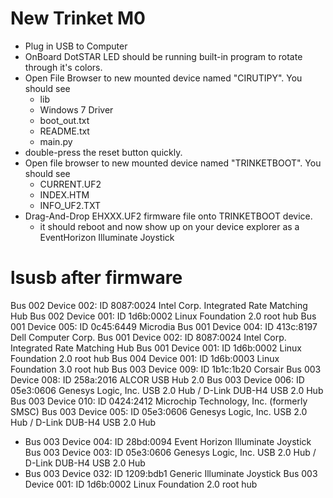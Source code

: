 

# New Trinket M0
- Plug in USB to Computer
- OnBoard DotSTAR LED should be running built-in program to rotate through it's colors.
- Open File Browser to new mounted device named "CIRUTIPY".  You should see
    - lib
    - Windows 7 Driver
    - boot_out.txt
    - README.txt
    - main.py
- double-press the reset button quickly. 
- Open file browser to new mounted device named "TRINKETBOOT". You should see
    - CURRENT.UF2
    - INDEX.HTM
    - INFO_UF2.TXT
- Drag-And-Drop EHXXX.UF2 firmware file onto TRINKETBOOT device.
    - it should reboot and now show up on your device explorer as a EventHorizon Illuminate Joystick




# lsusb after firmware
Bus 002 Device 002: ID 8087:0024 Intel Corp. Integrated Rate Matching Hub
Bus 002 Device 001: ID 1d6b:0002 Linux Foundation 2.0 root hub
Bus 001 Device 005: ID 0c45:6449 Microdia 
Bus 001 Device 004: ID 413c:8197 Dell Computer Corp. 
Bus 001 Device 002: ID 8087:0024 Intel Corp. Integrated Rate Matching Hub
Bus 001 Device 001: ID 1d6b:0002 Linux Foundation 2.0 root hub
Bus 004 Device 001: ID 1d6b:0003 Linux Foundation 3.0 root hub
Bus 003 Device 009: ID 1b1c:1b20 Corsair 
Bus 003 Device 008: ID 258a:2016 ALCOR USB Hub 2.0
Bus 003 Device 006: ID 05e3:0606 Genesys Logic, Inc. USB 2.0 Hub / D-Link DUB-H4 USB 2.0 Hub
Bus 003 Device 010: ID 0424:2412 Microchip Technology, Inc. (formerly SMSC) 
Bus 003 Device 005: ID 05e3:0606 Genesys Logic, Inc. USB 2.0 Hub / D-Link DUB-H4 USB 2.0 Hub
* Bus 003 Device 004: ID 28bd:0094 Event Horizon Illuminate Joystick
Bus 003 Device 003: ID 05e3:0606 Genesys Logic, Inc. USB 2.0 Hub / D-Link DUB-H4 USB 2.0 Hub
* Bus 003 Device 032: ID 1209:bdb1 Generic Illuminate Joystick
Bus 003 Device 001: ID 1d6b:0002 Linux Foundation 2.0 root hub
